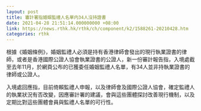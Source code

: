 ```yaml
---
layout: post
title: 審計署指婚姻監禮人名單内34人沒持證書
date: 2021-04-28 21:51:14.000000000 +08:00
link: https://news.rthk.hk/rthk/ch/component/k2/1588261-20210428.htm
categories: rthk
---
```


根據《婚姻條例》，婚姻監禮人必須是持有香港律師會發出的現行執業證書的律師，或者是香港國際公證人協會執業證書的公證人，新一份審計報告指，入境處截至去年11月，於網頁公布的已獲委任婚姻監禮人名單，有34人並非持執業證書的律師或公證人。

入境處回應指，目前倚賴監禮人申報，以及律師會及國際公證人協會，確定監禮人的執業狀況有否改變，因應審計署的建議，會與這些團體探討改善現行機制，以及定期比對這些團體會員與監禮人名單的可行性。
